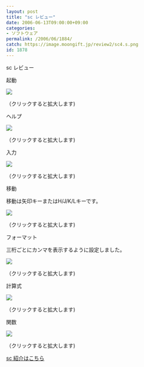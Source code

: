 ```yaml
---
layout: post
title: "sc レビュー"
date: 2006-06-13T09:00:00+09:00
categories:
- ソフトウェア
permalink: /2006/06/1884/
catch: https://image.moongift.jp/review2/sc4.s.png
id: 1878
---
```

sc レビュー  
<!--more-->

起動

  

[![](https://image.moongift.jp/review2/sc1.s.png)](https://image.moongift.jp/review2/sc1.png)  
  
（クリックすると拡大します)

  

ヘルプ

  

[![](https://image.moongift.jp/review2/sc2.s.png)](https://image.moongift.jp/review2/sc2.png)  
  
（クリックすると拡大します)

  

入力

  

[![](https://image.moongift.jp/review2/sc3.s.png)](https://image.moongift.jp/review2/sc3.png)  
  
（クリックすると拡大します)

  

移動

  

移動は矢印キーまたはH/J/K/Lキーです。

  

[![](https://image.moongift.jp/review2/sc4.s.png)](https://image.moongift.jp/review2/sc4.png)  
  
（クリックすると拡大します)

  

フォーマット

  

三桁ごとにカンマを表示するように設定しました。

  

[![](https://image.moongift.jp/review2/sc5.s.png)](https://image.moongift.jp/review2/sc5.png)  
  
（クリックすると拡大します)

  

計算式

  

[![](https://image.moongift.jp/review2/sc6.s.png)](https://image.moongift.jp/review2/sc6.png)  
  
（クリックすると拡大します)

  

関数

  

[![](https://image.moongift.jp/review2/sc7.s.png)](https://image.moongift.jp/review2/sc7.png)  
  
（クリックすると拡大します)

  

[sc 紹介はこちら](http://oss.moongift.jp/intro/i-1880.html)

